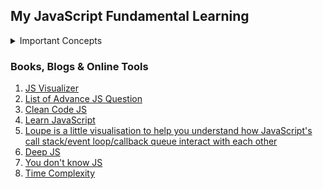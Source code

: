 ## My JavaScript Fundamental Learning

<details>
<summary>Important Concepts</summary>

* Promise
* Async / Await
* Callback
* Closures
* Scope 
* Hoisting
* Strict Mode
* Timing Events 
* Destructuring
* Spread Operator
* Try & Catch
* Rest Parameter
* Recursion
* Higher Order function
* Immediately Invoked Function Expression
* Regular & Arrow Function
* Difference between == and === operator
* JavaScript Primitive Types & Reference Types

</details>

### Books, Blogs & Online Tools
1. [JS Visualizer](https://www.jsv9000.app/)
2. [List of Advance JS Question](https://github.com/lydiahallie/javascript-questions)
3. [Clean Code JS](https://github.com/ryanmcdermott/clean-code-javascript)
4. [Learn JavaScript](https://learnjavascript.online/app.html)
5. [Loupe is a little visualisation to help you understand how JavaScript's call stack/event loop/callback queue interact with each other](http://latentflip.com/loupe)
7. [Deep JS](https://exploringjs.com/deep-js/toc.html)
8. [You don't know JS](https://github.com/getify/You-Dont-Know-JS)
9. [Time Complexity](https://www.bigocheatsheet.com/)
